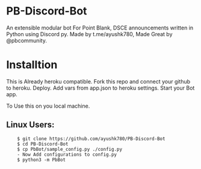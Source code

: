# PB-Discord-Bot
An extensible modular bot For Point Blank, DSCE announcements written in Python using Discord py.
Made by t.me/ayushk780, Made Great by @pbcommunity.

# Installtion
This is Already heroku compatible. Fork this repo and connect your github to heroku. Deploy. Add vars from app.json to heroku settings.
Start your Bot app.

To Use this on you local machine.
  
  Linux Users:
  -
        $ git clone https://github.com/ayushk780/PB-Discord-Bot
        $ cd PB-Discord-Bot
        $ cp PbBot/sample_config.py ./config.py
        - Now Add configurations to config.py
        $ python3 -m PbBot
 
